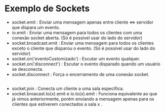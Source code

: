 # Exemplo de Sockets

- socket.emit : Enviar uma mensagem apenas entre cliente <=> servidor que dispara um evento.
- io.emit : Enviar uma mensagem para todos os clientes com uma conexão socket aberta. (Só é possível usar do lado do servidor)
- socket.broadcast.emit : Enviar uma mensagem para todos os clientes exceto o cliente que disparou o evento. (Só é possível usar do lado do servidor)
- socket.on('eventoCustomizado') : Escutar um evento qualquer.
- socket.on('disconnect') : Escutar o evento disparado quando um usuário se desconecta.
- socket.disconnect : Força o encerramento de uma conexão socket.
##
- socket.join : Conecta um cliente a uma sala específica.
- socket.broacast.to(x).emit e io.to(x).emit : Funciona equivalente ao que já vimos anteriormente, porém enviando a mensagem apenas para os clientes que estiverem conectados a sala x .